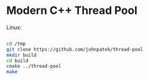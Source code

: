 # Modern C++ Thread Pool

Linux:

```sh

cd /tmp
git clone https://github.com/johnpatek/thread-pool
mkdir build
cd build
cmake ../thread-pool
make
```
